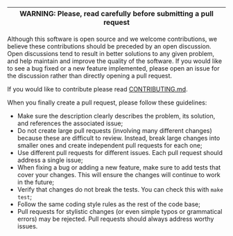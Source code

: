 | WARNING: Please, read carefully before submitting a pull request |
|------------------------------------------------------------------|

Although this software is open source and we welcome contributions,
we believe these contributions should be preceded by an open discussion.
Open discussions tend to result in better solutions to any given problem,
and help maintain and improve the quality of the software.
If you would like to see a bug fixed or a new feature implemented,
please open an issue for the discussion rather than directly opening
a pull request.

If you would like to contribute please read
[CONTRIBUTING.md](https://github.com/cartesi/playground/blob/main/CONTRIBUTING.md).

When you finally create a pull request, please follow these guidelines:

- Make sure the description clearly describes the problem, its solution, and references the associated issue;
- Do not create large pull requests (involving many different changes) because these are difficult to review. Instead, break large changes into smaller ones and create independent pull requests for each one;
- Use different pull requests for different issues. Each pull request should address a single issue;
- When fixing a bug or adding a new feature, make sure to add tests that cover your changes. This will ensure the changes will continue to work in the future;
- Verify that changes do not break the tests. You can check this with `make test`;
- Follow the same coding style rules as the rest of the code base;
- Pull requests for stylistic changes (or even simple typos or grammatical errors) may be rejected. Pull requests should always address worthy issues.
